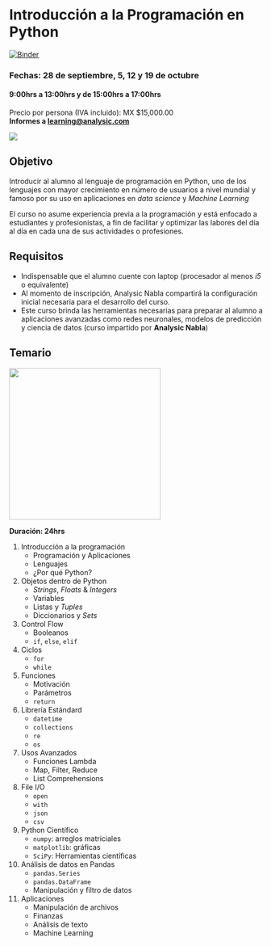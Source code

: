 # Introducción a la Programación en Python
[![Binder](https://mybinder.org/badge.svg)](https://mybinder.org/v2/gh/analysic-nabla/intro-python/master)  
### Fechas: 28 de septiembre, 5, 12 y 19 de octubre
#### 9:00hrs a 13:00hrs y de 15:00hrs a 17:00hrs
Precio por persona (IVA incluido): MX $15,000.00  
**Informes a learning@analysic.com**

![](https://avatars0.githubusercontent.com/u/40369113?s=400&u=c967732f5ac2ebb5ba45840ed884c34c8cbbb3df&v=4)

## Objetivo
Introducir al alumno al lenguaje de programación en Python, uno de los lenguajes con mayor crecimiento en número de usuarios a nivel mundial y famoso por su uso en aplicaciones en *data science* y *Machine Learning*

El curso no asume experiencia previa a la programación y está enfocado a estudiantes y profesionistas, a fin de facilitar y optimizar las labores del día al día en cada una de sus actividades o profesiones.

## Requisitos
* Indispensable que el alumno cuente con laptop (procesador al menos *i5* o equivalente)
* Al momento de inscripción, Analysic Nabla compartirá la configuración inicial necesaria para el desarrollo del curso.
* Este curso brinda las herramientas necesarias para preparar al alumno a aplicaciones avanzadas como redes neuronales, modelos de predicción y ciencia de datos (curso impartido por **Analysic Nabla**)


## Temario 
<img width="300" src="https://www.python.org/static/community_logos/python-logo-master-v3-TM-flattened.png"/>

**Duración: 24hrs**

1. Introducción a la programación
    * Programación y Aplicaciones
    * Lenguajes
    * ¿Por qué Python?
2. Objetos dentro de Python
    * *Strings*, *Floats* & *Integers*
    * Variables
    * Listas y *Tuples*
    * Diccionarios y *Sets*
3. Control Flow
    * Booleanos
    * `if`, `else`, `elif`
4. Ciclos
    * `for`
    * `while`
5. Funciones
    * Motivación
    * Parámetros
    * `return`
6. Librería Estándard
    * `datetime`
    * `collections`
    * `re`
    * `os`
7. Usos Avanzados
    * Funciones Lambda
    * Map, Filter, Reduce
    * List Comprehensions
8. File I/O
    * `open`
    * `with`
    * `json`
    * `csv`
10. Python Científico
    * `numpy`: arreglos matriciales
    * `matplotlib`: gráficas
    * `SciPy`: Herramientas científicas
11. Análisis de datos en Pandas
    * `pandas.Series`
    * `pandas.DataFrame`
    * Manipulación y filtro de datos
12. Aplicaciones
    * Manipulación de archivos
    * Finanzas
    * Análisis de texto
    * Machine Learning
